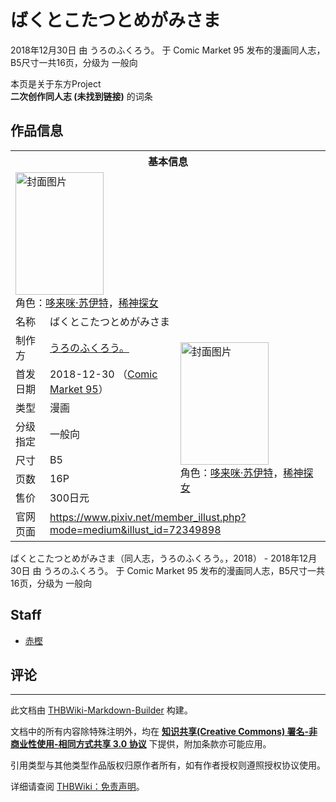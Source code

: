 # ばくとこたつとめがみさま

<!-- source html: G:\repos\THBWiki-Markdown-Builder\THBWikiMarkdown\Temp\main\7\76\ns0%3A%E3%81%B0%E3%81%8F%E3%81%A8%E3%81%93%E3%81%9F%E3%81%A4%E3%81%A8%E3%82%81%E3%81%8C%E3%81%BF%E3%81%95%E3%81%BE.html -->

2018年12月30日 由 うろのふくろう。 于 Comic Market 95 发布的漫画同人志，B5尺寸一共16页，分级为 一般向

本页是关于东方Project  
 **二次创作同人志 (未找到链接)** 的词条
## 作品信息

<table><tbody><tr><th colspan="3">基本信息</th></tr><tr><td class="cover-artwork-mobile" colspan="2"><a href="./文件-ばくとこたつとめがみさま封面.png.md" class="image" title="封面图片"><img alt="封面图片" src="https://upload.thwiki.cc/thumb/9/9f/%E3%81%B0%E3%81%8F%E3%81%A8%E3%81%93%E3%81%9F%E3%81%A4%E3%81%A8%E3%82%81%E3%81%8C%E3%81%BF%E3%81%95%E3%81%BE%E5%B0%81%E9%9D%A2.png/141px-%E3%81%B0%E3%81%8F%E3%81%A8%E3%81%93%E3%81%9F%E3%81%A4%E3%81%A8%E3%82%81%E3%81%8C%E3%81%BF%E3%81%95%E3%81%BE%E5%B0%81%E9%9D%A2.png" decoding="async" loading="lazy" width="141" height="196" srcset="https://upload.thwiki.cc/thumb/9/9f/%E3%81%B0%E3%81%8F%E3%81%A8%E3%81%93%E3%81%9F%E3%81%A4%E3%81%A8%E3%82%81%E3%81%8C%E3%81%BF%E3%81%95%E3%81%BE%E5%B0%81%E9%9D%A2.png/212px-%E3%81%B0%E3%81%8F%E3%81%A8%E3%81%93%E3%81%9F%E3%81%A4%E3%81%A8%E3%82%81%E3%81%8C%E3%81%BF%E3%81%95%E3%81%BE%E5%B0%81%E9%9D%A2.png 1.5x, https://upload.thwiki.cc/thumb/9/9f/%E3%81%B0%E3%81%8F%E3%81%A8%E3%81%93%E3%81%9F%E3%81%A4%E3%81%A8%E3%82%81%E3%81%8C%E3%81%BF%E3%81%95%E3%81%BE%E5%B0%81%E9%9D%A2.png/282px-%E3%81%B0%E3%81%8F%E3%81%A8%E3%81%93%E3%81%9F%E3%81%A4%E3%81%A8%E3%82%81%E3%81%8C%E3%81%BF%E3%81%95%E3%81%BE%E5%B0%81%E9%9D%A2.png 2x" data-file-width="800" data-file-height="1111"></a><div class="cover-char">角色：<a href="./哆来咪·苏伊特.md" title="哆来咪·苏伊特">哆来咪·苏伊特</a>，<a href="./稀神探女.md" title="稀神探女">稀神探女</a></div></td>
</tr><tr><td class="label">名称</td><td colspan="2"> ばくとこたつとめがみさま </td></tr><tr><td class="label">制作方</td><td><a href="./うろのふくろう。.md" title="うろのふくろう。">うろのふくろう。</a></td><td class="cover-artwork" rowspan="7" style="min-width:196px;"><a href="./文件-ばくとこたつとめがみさま封面.png.md" class="image" title="封面图片"><img alt="封面图片" src="https://upload.thwiki.cc/thumb/9/9f/%E3%81%B0%E3%81%8F%E3%81%A8%E3%81%93%E3%81%9F%E3%81%A4%E3%81%A8%E3%82%81%E3%81%8C%E3%81%BF%E3%81%95%E3%81%BE%E5%B0%81%E9%9D%A2.png/141px-%E3%81%B0%E3%81%8F%E3%81%A8%E3%81%93%E3%81%9F%E3%81%A4%E3%81%A8%E3%82%81%E3%81%8C%E3%81%BF%E3%81%95%E3%81%BE%E5%B0%81%E9%9D%A2.png" decoding="async" loading="lazy" width="141" height="196" srcset="https://upload.thwiki.cc/thumb/9/9f/%E3%81%B0%E3%81%8F%E3%81%A8%E3%81%93%E3%81%9F%E3%81%A4%E3%81%A8%E3%82%81%E3%81%8C%E3%81%BF%E3%81%95%E3%81%BE%E5%B0%81%E9%9D%A2.png/212px-%E3%81%B0%E3%81%8F%E3%81%A8%E3%81%93%E3%81%9F%E3%81%A4%E3%81%A8%E3%82%81%E3%81%8C%E3%81%BF%E3%81%95%E3%81%BE%E5%B0%81%E9%9D%A2.png 1.5x, https://upload.thwiki.cc/thumb/9/9f/%E3%81%B0%E3%81%8F%E3%81%A8%E3%81%93%E3%81%9F%E3%81%A4%E3%81%A8%E3%82%81%E3%81%8C%E3%81%BF%E3%81%95%E3%81%BE%E5%B0%81%E9%9D%A2.png/282px-%E3%81%B0%E3%81%8F%E3%81%A8%E3%81%93%E3%81%9F%E3%81%A4%E3%81%A8%E3%82%81%E3%81%8C%E3%81%BF%E3%81%95%E3%81%BE%E5%B0%81%E9%9D%A2.png 2x" data-file-width="800" data-file-height="1111"></a><div class="cover-char">角色：<a href="./哆来咪·苏伊特.md" title="哆来咪·苏伊特">哆来咪·苏伊特</a>，<a href="./稀神探女.md" title="稀神探女">稀神探女</a></div></td>
</tr><tr><td class="label">首发日期</td><td>2018-12-30&#160;（<a href="/展会作品列表?e=Comic+Market%2395">Comic Market 95</a>）</td></tr><tr><td class="label">类型</td><td>漫画</td></tr><tr><td class="label">分级指定</td><td>一般向</td></tr><tr><td class="label">尺寸</td><td>B5</td></tr><tr><td class="label">页数</td><td>16P</td></tr><tr><td class="label">售价</td><td>300日元</td></tr>
<tr><td class="label">官网页面</td><td colspan="2"><a rel="nofollow" class="external free" href="https://www.pixiv.net/member_illust.php?mode=medium&amp;illust_id=72349898">https://www.pixiv.net/member_illust.php?mode=medium&amp;illust_id=72349898</a></td></tr></tbody></table>

ばくとこたつとめがみさま（同人志，うろのふくろう。，2018） - 2018年12月30日 由 うろのふくろう。 于 Comic Market 95 发布的漫画同人志，B5尺寸一共16页，分级为 一般向
## Staff
- [赤樫](./赤樫.md)

## 评论




---

此文档由 [THBWiki-Markdown-Builder](https://github.com/Delsin-Yu/THBWiki-Markdown-Builder) 构建。

文档中的所有内容除特殊注明外，均在 [**知识共享(Creative Commons) 署名-非商业性使用-相同方式共享 3.0 协议**](https://creativecommons.org/licenses/by-sa/3.0/deed.zh-hans) 下提供，附加条款亦可能应用。

引用类型与其他类型作品版权归原作者所有，如有作者授权则遵照授权协议使用。

详细请查阅 [THBWiki：免责声明](https://thbwiki.cc/THBWiki:%E5%85%8D%E8%B4%A3%E5%A3%B0%E6%98%8E)。

